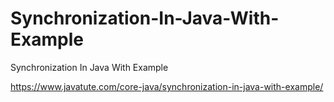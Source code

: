 # Synchronization-In-Java-With-Example
Synchronization In Java With Example

https://www.javatute.com/core-java/synchronization-in-java-with-example/
